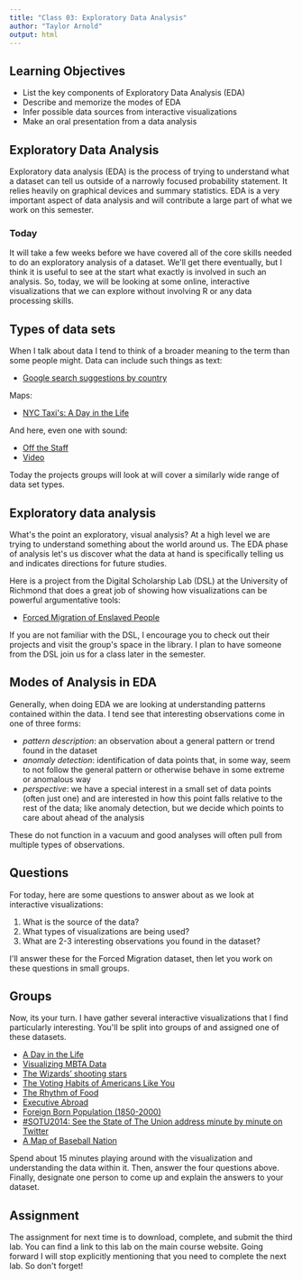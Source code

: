 ```yaml
---
title: "Class 03: Exploratory Data Analysis"
author: "Taylor Arnold"
output: html
---
```




## Learning Objectives

- List the key components of Exploratory Data Analysis (EDA)
- Describe and memorize the modes of EDA
- Infer possible data sources from interactive visualizations
- Make an oral presentation from a data analysis

## Exploratory Data Analysis

Exploratory data analysis (EDA) is the process of trying to
understand what a dataset can tell us outside of a narrowly focused
probability statement. It relies heavily on graphical devices and summary
statistics. EDA is a very important aspect of data analysis and will
contribute a large part of what we work on this semester.

### Today

It will take a few weeks before we have covered all of the core
skills needed to do an exploratory analysis of a dataset. We'll get
there eventually, but I think it is useful to see at the start what
exactly is involved in such an analysis. So, today, we will be
looking at some online, interactive visualizations that we can
explore without involving R or any data processing skills.

## Types of data sets

When I talk about data I tend to think of a broader meaning to the
term than some people might. Data can include such things as text:

- [Google search suggestions by country](https://noahveltman.com/suggest/)

Maps:

- [NYC Taxi's: A Day in the Life](http://chriswhong.github.io/nyctaxi/)

And here, even one with sound:

- [Off the Staff](https://www.c82.net/offthestaff/)
- [Video](https://www.youtube.com/watch?list=PLw6QMmIiPBlU_dElMDoJn4RUBvpp_bUwi&v=DxkpN4PUOzA)

Today the projects groups will look at will cover a similarly wide range of
data set types.

## Exploratory data analysis

What's the point an exploratory, visual analysis? At a high level we are
trying to understand something about the world around us. The EDA phase of
analysis let's us discover what the data at hand is specifically telling us
and indicates directions for future studies.

Here is a project from the Digital Scholarship Lab (DSL) at the University of
Richmond that does a great job of showing how visualizations can be powerful
argumentative tools:

- [Forced Migration of Enslaved People](https://dsl.richmond.edu/panorama/forcedmigration/)

If you are not familiar with the DSL, I encourage you to check out their
projects and visit the group's space in the library. I plan to have
someone from the DSL join us for a class later in the semester.

## Modes of Analysis in EDA

Generally, when doing EDA we are looking at understanding patterns
contained within the data. I tend see that interesting observations
come in one of three forms:

- *pattern description*: an observation about a general pattern
or trend found in the dataset
- *anomaly detection*: identification of data points that, in some
way, seem to not follow the general pattern or otherwise behave
in some extreme or anomalous way
- *perspective*: we have a special interest in a small set of data
points (often just one) and are interested in how this point falls
relative to the rest of the data; like anomaly detection, but we
decide which points to care about ahead of the analysis

These do not function in a vacuum and good analyses will often pull
from multiple types of observations.

## Questions

For today, here are some questions to answer about as we look at interactive
visualizations:

1. What is the source of the data?
2. What types of visualizations are being used?
3. What are 2-3 interesting observations you found in the dataset?

I'll answer these for the Forced Migration dataset, then let you work on these
questions in small groups.

## Groups

Now, its your turn. I have gather several interactive visualizations
that I find particularly interesting. You'll be split into groups of
and assigned one of these datasets.

- [A Day in the Life](http://flowingdata.com/2015/12/15/a-day-in-the-life-of-americans/)
- [Visualizing MBTA Data](http://mbtaviz.github.io/)
- [The Wizards’ shooting stars](http://www.washingtonpost.com/wp-srv/special/sports/wizards-shooting-stars/)
- [The Voting Habits of Americans Like You](https://www.nytimes.com/interactive/2016/06/10/upshot/voting-habits.html)
- [The Rhythm of Food](http://rhythm-of-food.net/#explore)
- [Executive Abroad](https://dsl.richmond.edu/panorama/executiveabroad/)
- [Foreign Born Population (1850-2000)](https://dsl.richmond.edu/panorama/foreignborn/)
- [#SOTU2014: See the State of The Union address minute by minute on Twitter](http://twitter.github.io/interactive/sotu2014/#p1)
- [A Map of Baseball Nation](https://www.nytimes.com/interactive/2014/04/24/upshot/facebook-baseball-map.html)

Spend about 15 minutes playing around with the visualization and
understanding the data within it. Then, answer the four questions above.
Finally, designate one person to come up and explain the answers to your
dataset.

## Assignment

The assignment for next time is to download, complete, and submit the third
lab. You can find a link to this lab on the main course website. Going forward
I will stop explicitly mentioning that you need to complete the next lab. So
don't forget!

